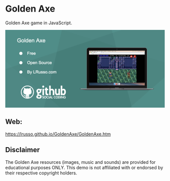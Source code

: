 # Golden Axe

Golden Axe game in JavaScript.

![alt screenshot](https://raw.githubusercontent.com/lrusso/GoldenAxe/main/GoldenAxe.png)

## Web:

https://lrusso.github.io/GoldenAxe/GoldenAxe.htm

## Disclaimer

The Golden Axe resources (images, music and sounds) are provided for educational purposes ONLY. This demo is not affiliated with or endorsed by their respective copyright holders.

